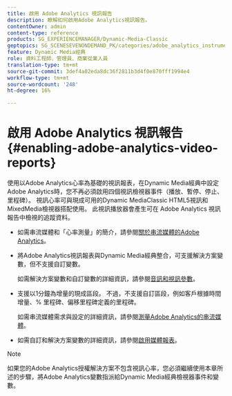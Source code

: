 ```yaml
---
title: 啟用 Adobe Analytics 視訊報告
description: 瞭解如何啟用Adobe Analytics視訊報告。
contentOwner: admin
content-type: reference
products: SG_EXPERIENCEMANAGER/Dynamic-Media-Classic
geptopics: SG_SCENESEVENONDEMAND_PK/categories/adobe_analytics_instrumentation_kit
feature: Dynamic Media經典
role: 資料工程師、管理員、商業從業人員
translation-type: tm+mt
source-git-commit: 3def4a02eda8dc36f2811b3d4f0e870fff1994e4
workflow-type: tm+mt
source-wordcount: '248'
ht-degree: 16%

---
```



# 啟用 Adobe Analytics 視訊報告{#enabling-adobe-analytics-video-reports}

使用以Adobe Analytics心率為基礎的視訊報表，在Dynamic Media經典中設定Adobe Analytics時，您不再必須啟用四個視訊檢視器事件（播放、暫停、停止、里程碑）。 視訊心率可與現成可用的Dynamic MediaClassic HTML5視訊和MixedMedia檢視器搭配使用。 此視訊播放器會產生可在 Adobe Analytics 視訊報告中檢視的追蹤資料。

* 如需串流媒體和「心率測量」的簡介，請參閱[關於串流媒體的Adobe Analytics](https://experienceleague.adobe.com/docs/media-analytics/using/media-overview.html#about-adobe-analytics-for-streaming-media)。

* 將Adobe Analytics視訊報表與Dynamic Media經典整合，可支援解決方案變數，但不支援自訂變數。

   如需解決方案變數和自訂變數的詳細資訊，請參閱[音訊和視訊參數](https://experienceleague.adobe.com/docs/media-analytics/using/metrics-and-metadata/audio-video-parameters.html#metrics-and-metadata)。

* 支援以1分鐘為增量的現成區段。 不過，不支援自訂區段，例如客戶根據時間增量、% 里程碑、偏移里程碑定義的里程碑。

   如需串流媒體需求與設定的詳細資訊，請參閱[測量Adobe Analytics的串流媒體](https://experienceleague.adobe.com/docs/media-analytics/using/media-overview.html)。

* 如需自訂和解決方案變數的詳細資訊，請參閱[啟用媒體報表](https://experienceleague.adobe.com/docs/media-analytics/using/media-reports/media-reports-enable.html?lang=en#media-reports)。

>[!NOTE]
>
>如果您的Adobe Analytics授權解決方案不包含視訊心率，您必須繼續使用本章所述的步驟，將Adobe Analytics變數指派給Dynamic Media經典檢視器事件和變數。

